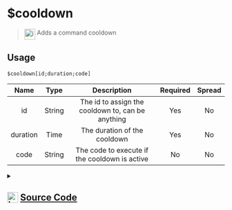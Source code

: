 # $cooldown
> <img align="top" src="https://upload.wikimedia.org/wikipedia/commons/thumb/e/e4/Infobox_info_icon.svg/160px-Infobox_info_icon.svg.png?20150409153300" alt="image" width="25" height="auto"> Adds a command cooldown
## Usage
```
$cooldown[id;duration;code]
```
| Name | Type | Description | Required | Spread
| :---: | :---: | :---: | :---: | :---: |
id | String | The id to assign the cooldown to, can be anything | Yes | No
duration | Time | The duration of the cooldown | Yes | No
code | String | The code to execute if the cooldown is active | No | No
<details>
<summary>
    
## <img align="top" src="https://cdn4.iconfinder.com/data/icons/iconsimple-logotypes/512/github-512.png" alt="image" width="25" height="auto">  [Source Code](https://github.com/tryforge/ForgeScript-V2/blob/main/src/native/cooldown.ts)
    
</summary>
    
```ts
import { ArgType, IExtendedCompiledFunctionField, NativeFunction } from "forgescript"
import { ForgeDB } from ".."

export default new NativeFunction({
    name: "$cooldown",
        description: "Adds a command cooldown",
    brackets: true,
    unwrap: false,
    args: [
        {
            name: "id",
            rest: false,
            description: "The id to assign the cooldown to, can be anything",
            type: ArgType.String,
            required: true,
        },
        {
            name: "duration",
            description: "The duration of the cooldown",
            rest: false,
            type: ArgType.Time,
            required: true,
        },
        {
            name: "code",
            description: "The code to execute if the cooldown is active",
            rest: false,
            type: ArgType.String,
        },
    ],
    async execute(ctx) {
        const [, , code] = this.data.fields! as IExtendedCompiledFunctionField[]

        const dur = await this["resolveUnhandledArg"](ctx, 1)
        if (!this["isValidReturnType"](dur)) return dur

        const idV = await this["resolveUnhandledArg"](ctx, 0)
        if (!this["isValidReturnType"](idV)) return idV

        const cooldown = await ForgeDB.cdTimeLeft(idV.value as string)

        if(cooldown !== 0) {
            const content = await this["resolveCode"](ctx, code)
            if (!this["isValidReturnType"](content)) return content
            ctx.container.content = content.value as string
            await ctx.container.send(ctx.obj)
            return this.stop()
        }

        await ForgeDB.cdAdd(idV.value as string, dur.value as number)

        return this.success()
    },
})
```
    
</details>